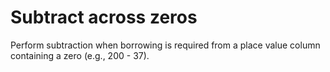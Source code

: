 # Subtract across zeros

Perform subtraction when borrowing is required from a place value column containing a zero (e.g., 200 - 37).
